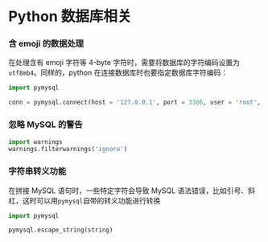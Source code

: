 # Python 数据库相关

### 含 emoji 的数据处理

在处理含有 emoji 字符等 4-byte 字符时，需要将数据库的字符编码设置为`utf8mb4`。同样的，python 在连接数据库时也要指定数据库字符编码：

```python
import pymysql

conn = pymysql.connect(host = '127.0.0.1', port = 3306, user = 'root', passwd = 'root', db = 'demo', charset = 'utf8mb4')
```

### 忽略 MySQL 的警告

```python
import warnings
warnings.filterwarnings('ignore')
```

### 字符串转义功能

在拼接 MySQL 语句时，一些特定字符会导致 MySQL 语法错误，比如引号、斜杠，这时可以用`pymysql`自带的转义功能进行转换

```python
import pymysql

pymysql.escape_string(string)
```

